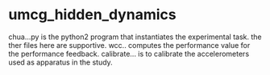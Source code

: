 # umcg_hidden_dynamics
chua...py is the python2 program that instantiates the experimental task.
the ther files here are supportive. wcc.. computes the performance value for the performance feedback.
calibrate... is to calibrate the accelerometers used as apparatus in the study.

